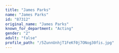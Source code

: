 ```yaml
---
title: "James Parks"
name: "James Parks"
id: "87312"
original_name: "James Parks"
known_for_department: "Acting"
gender: "2"
adult: "false"
profile_path: "/5ZunnUnhjT1FeKf0j7ONog30fis.jpg"
---
```

